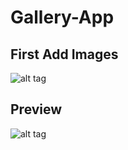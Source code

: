 # Gallery-App

## First Add Images
![alt tag]()

## Preview
![alt tag](https://user-images.githubusercontent.com/64692111/236785992-524441f1-f24a-4e95-bfc5-e510c096254c.png)
